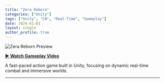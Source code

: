 ```yaml
---
title: "Zera Reborn"
categories: ["Unity"]
tags: ["Unity", "C#", "Real-Time", "Gameplay"]
date: 2024-01-01
layout: single
author_profile: true
---
```


![Zera Reborn Preview](https://github.com/user-attachments/assets/1d0923a6-f02b-4ecb-8237-e53d33c142b9)

**[▶ Watch Gameplay Video](https://drive.google.com/file/d/1tHGmGYor7CCBXy4xFbluPCVvcwybqacp/view?usp=sharing)**

A fast-paced action game built in Unity, focusing on dynamic real-time combat and immersive worlds.

---